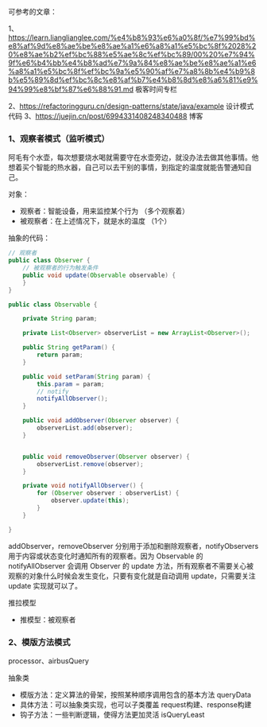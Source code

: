 可参考的文章：

1、https://learn.lianglianglee.com/%e4%b8%93%e6%a0%8f/%e7%99%bd%e8%af%9d%e8%ae%be%e8%ae%a1%e6%a8%a1%e5%bc%8f%2028%20%e8%ae%b2%ef%bc%88%e5%ae%8c%ef%bc%89/00%20%e7%94%9f%e6%b4%bb%e4%b8%ad%e7%9a%84%e8%ae%be%e8%ae%a1%e6%a8%a1%e5%bc%8f%ef%bc%9a%e5%90%af%e7%a8%8b%e4%b9%8b%e5%89%8d%ef%bc%8c%e8%af%b7%e4%b8%8d%e8%a6%81%e9%94%99%e8%bf%87%e6%88%91.md 极客时间专栏

2、https://refactoringguru.cn/design-patterns/state/java/example  设计模式代码
3、https://juejin.cn/post/6994331408248340488 博客

### 1、观察者模式（监听模式）



阿毛有个水壶，每次想要烧水喝就需要守在水壶旁边，就没办法去做其他事情。他想着买个智能的热水器，自己可以去干别的事情，到指定的温度就能告警通知自己。



对象：

- 观察者：智能设备，用来监控某个行为  （多个观察着）
- 被观察者：在上述情况下，就是水的温度  （1个）

抽象的代码：

```java
// 观察者
public class Observer {
    // 被观察者的行为触发条件 
    public void update(Observable observable) {
    }
}

public class Observable {

    private String param;

    private List<Observer> observerList = new ArrayList<Observer>();

    public String getParam() {
        return param;
    }

    public void setParam(String param) {
        this.param = param;
        // notify
        notifyAllObserver();
    }

    public void addObserver(Observer observer) {
        observerList.add(observer);
    }


    public void removeObserver(Observer observer) {
        observerList.remove(observer);
    }

    private void notifyAllObserver() {
        for (Observer observer : observerList) {
            observer.update(this);
        }
    }

}

```

addObserver，removeObserver 分别用于添加和删除观察者，notifyObservers 用于内容或状态变化时通知所有的观察者。因为 Observable 的 notifyAllObserver 会调用 Observer 的 update 方法，所有观察者不需要关心被观察的对象什么时候会发生变化，只要有变化就是自动调用 update，只需要关注 update 实现就可以了。



推拉模型

- 推模型：被观察者





### 2、模版方法模式



processor、airbusQuery

抽象类

- 模版方法：定义算法的骨架，按照某种顺序调用包含的基本方法  queryData
- 具体方法：可以抽象类实现，也可以子类覆盖      request构建、response构建
- 钩子方法：一些判断逻辑，使得方法更加灵活    isQueryLeast